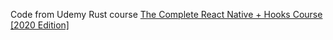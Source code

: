 Code from Udemy Rust course [The Complete React Native + Hooks Course [2020 Edition]](https://www.udemy.com/course/the-complete-react-native-and-redux-course/learn/lecture/15706396#overview "The Complete React Native + Hooks Course [2020 Edition]")